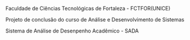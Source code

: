 Faculdade de Ciências Tecnológicas de Fortaleza - FCTFOR(UNICE)

Projeto de conclusão do curso de Análise e Desenvolvimento de Sistemas

Sistema de Análise de Desenpenho Acadêmico - SADA
